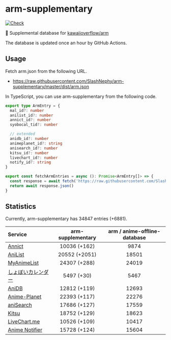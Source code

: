 # arm-supplementary

[![Check](https://github.com/SlashNephy/arm-supplementary/actions/workflows/check-node.yml/badge.svg)](https://github.com/SlashNephy/arm-supplementary/actions/workflows/check-node.yml)

💊 Supplemental database for [kawaiioverflow/arm](https://github.com/kawaiioverflow/arm)

The database is updated once an hour by GitHub Actions.

## Usage

Fetch arm.json from the following URL.

- https://raw.githubusercontent.com/SlashNephy/arm-supplementary/master/dist/arm.json

In TypeScript, you can use arm-supplementary from the following code.

```TypeScript
export type ArmEntry = {
  mal_id?: number
  anilist_id?: number
  annict_id?: number
  syobocal_tid?: number

  // extended
  anidb_id?: number
  animeplanet_id?: string
  anisearch_id?: number
  kitsu_id?: number
  livechart_id?: number
  notify_id?: string
}

export const fetchArmEntries = async (): Promise<ArmEntry[]> => {
  const response = await fetch('https://raw.githubusercontent.com/SlashNephy/arm-supplementary/master/dist/arm.json')
  return await response.json()
}
```

## Statistics

Currently, arm-supplementary has 34847 entries (+6881).

| Service                                     | arm-supplementary | arm / anime-offline-database |
| :------------------------------------------ | :---------------: | :--------------------------: |
| [Annict](https://annict.com)                |   10036 (+162)    |             9874             |
| [AniList](https://anilist.co)               |   20552 (+2051)   |            18501             |
| [MyAnimeList](https://myanimelist.net)      |   24307 (+288)    |            24019             |
| [しょぼいカレンダー](https://cal.syoboi.jp) |    5497 (+30)     |             5467             |
| [AniDB](https://anidb.net)                  |   12812 (+119)    |            12693             |
| [Anime-Planet](https://anime-planet.com)    |   22393 (+117)    |            22276             |
| [aniSearch](https://anisearch.com)          |   17686 (+127)    |            17559             |
| [Kitsu](https://kitsu.io)                   |   18752 (+129)    |            18623             |
| [LiveChart.me](https://livechart.me)        |   10526 (+109)    |            10417             |
| [Anime Notifier](https://notify.moe)        |   15728 (+124)    |            15604             |
